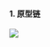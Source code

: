 #### 1. 原型链

<image src="https://cs.xinpianchang.com/uploadfile/stills/2021/03/01/603cf07810b42.jpg" />